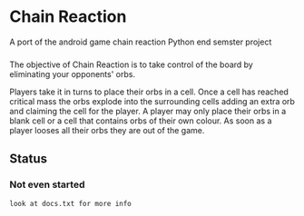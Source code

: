 # Chain Reaction
A port of the android game chain reaction
Python end semster project 
###

The objective of Chain Reaction is to take control of the board by eliminating your opponents' orbs.

Players take it in turns to place their orbs in a cell.
Once a cell has reached critical mass the orbs explode into the surrounding cells
adding an extra orb and claiming the cell for the player.
 A player may only place their orbs in a blank cell or a cell that contains orbs of their own colour.
As soon as a player looses all their orbs they are out of the game.

###

## Status 

### Not even started

    look at docs.txt for more info
